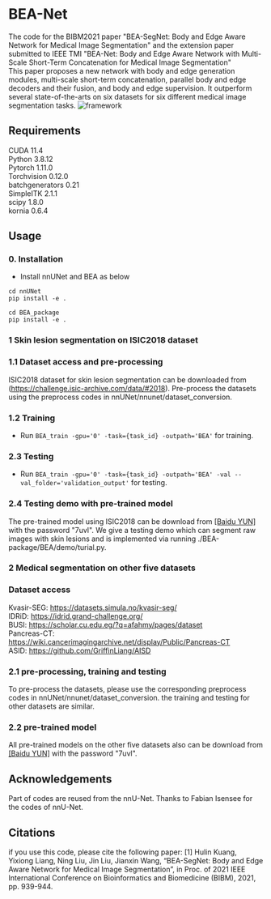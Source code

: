 # BEA-Net
The code for the BIBM2021 paper "BEA-SegNet: Body and Edge Aware Network for Medical Image Segmentation" and the extension paper submitted to IEEE TMI "BEA-Net: Body and Edge Aware Network with Multi-Scale Short-Term Concatenation for Medical Image Segmentation" <br />
This paper proposes a new network with body and edge generation modules, multi-scale short-term concatenation, parallel body and edge decoders and their fusion, and body and edge supervision. It outperform several state-of-the-arts on six datasets for six different medical image segmentation tasks.
![framework](https://user-images.githubusercontent.com/35280235/172337360-34553fff-ed5c-4e72-90e0-f92bceff9d37.jpg)


## Requirements
CUDA 11.4<br />
Python 3.8.12<br /> 
Pytorch 1.11.0<br />
Torchvision 0.12.0<br />
batchgenerators 0.21<br />
SimpleITK 2.1.1 <br />
scipy 1.8.0 <br />
kornia 0.6.4 <br />

## Usage

### 0. Installation
* Install nnUNet and BEA as below
  
```
cd nnUNet
pip install -e .

cd BEA_package
pip install -e .
```
### 1 Skin lesion segmentation on ISIC2018 dataset
### 1.1 Dataset access and pre-processing
ISIC2018 dataset for skin lesion segmentation can be downloaded from (https://challenge.isic-archive.com/data/#2018). Pre-process the datasets using the preprocess codes in nnUNet/nnunet/dataset_conversion.
### 1.2 Training

* Run `BEA_train -gpu='0' -task={task_id} -outpath='BEA'` for training.

### 2.3 Testing 
* Run `BEA_train -gpu='0' -task={task_id} -outpath='BEA' -val --val_folder='validation_output'` for testing. 

### 2.4 Testing demo with pre-trained model
The pre-trained model using ISIC2018 can be download from [[Baidu YUN]](https://pan.baidu.com/s/1o9pKTCzsJW6CzCxFTZ8DTg) with the password "7uvl". We give a testing demo which can segment raw images with skin lesions and is implemented via running ./BEA-package/BEA/demo/turial.py.

### 2 Medical segmentation on other five datasets
### Dataset access
Kvasir-SEG: https://datasets.simula.no/kvasir-seg/  <br />
IDRiD: https://idrid.grand-challenge.org/  <br />
BUSI: https://scholar.cu.edu.eg/?q=afahmy/pages/dataset   <br />
Pancreas-CT: https://wiki.cancerimagingarchive.net/display/Public/Pancreas-CT  <br />
ASID: https://github.com/GriffinLiang/AISD <br />

### 2.1 pre-processing, training and testing
To pre-process the datasets, please use the corresponding preprocess codes in nnUNet/nnunet/dataset_conversion. the training and testing for other datasets are similar.
### 2.2 pre-trained model
All pre-trained models on the other five datasets also can be download from [[Baidu YUN]](https://pan.baidu.com/s/1o9pKTCzsJW6CzCxFTZ8DTg) with the password "7uvl".

## Acknowledgements
Part of codes are reused from the nnU-Net. Thanks to Fabian Isensee for the codes of nnU-Net.

## Citations
if you use this code, please cite the following paper:
[1] Hulin Kuang, Yixiong Liang, Ning Liu, Jin Liu, Jianxin Wang, “BEA-SegNet: Body and Edge Aware Network for Medical Image Segmentation”, in Proc. of 2021 IEEE International Conference on Bioinformatics and Biomedicine (BIBM), 2021, pp. 939-944. 
